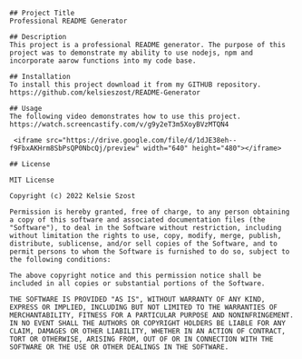 

    ## Project Title
    Professional README Generator
    
    ## Description
    This project is a professional README generator. The purpose of this project was to demonstrate my ability to use nodejs, npm and incorporate aarow functions into my code base.

    ## Installation
    To install this project download it from my GITHUB repository.
    https://github.com/kelsieszost/README-Generator

    ## Usage
    The following video demonstrates how to use this project.
    https://watch.screencastify.com/v/g9y2eT3m5XoyBVzMTQN4

     <iframe src="https://drive.google.com/file/d/1dJE38eh--f9FbxAKHrm8SbPsQP0NbcQj/preview" width="640" height="480"></iframe> 

    ## License

    MIT License

    Copyright (c) 2022 Kelsie Szost

    Permission is hereby granted, free of charge, to any person obtaining a copy of this software and associated documentation files (the "Software"), to deal in the Software without restriction, including without limitation the rights to use, copy, modify, merge, publish, distribute, sublicense, and/or sell copies of the Software, and to permit persons to whom the Software is furnished to do so, subject to the following conditions:

    The above copyright notice and this permission notice shall be included in all copies or substantial portions of the Software.

    THE SOFTWARE IS PROVIDED "AS IS", WITHOUT WARRANTY OF ANY KIND, EXPRESS OR IMPLIED, INCLUDING BUT NOT LIMITED TO THE WARRANTIES OF MERCHANTABILITY, FITNESS FOR A PARTICULAR PURPOSE AND NONINFRINGEMENT. IN NO EVENT SHALL THE AUTHORS OR COPYRIGHT HOLDERS BE LIABLE FOR ANY CLAIM, DAMAGES OR OTHER LIABILITY, WHETHER IN AN ACTION OF CONTRACT, TORT OR OTHERWISE, ARISING FROM, OUT OF OR IN CONNECTION WITH THE SOFTWARE OR THE USE OR OTHER DEALINGS IN THE SOFTWARE.

    